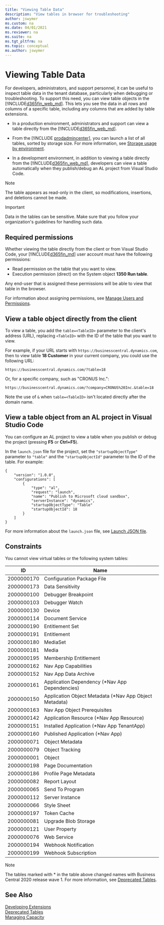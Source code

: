 ```yaml
---
title: "Viewing Table Data"
description: "View tables in browser for troubleshooting"
author: jswymer
ms.custom: na
ms.date: 04/01/2021
ms.reviewer: na
ms.suite: na
ms.tgt_pltfrm: na
ms.topic: conceptual
ms.author: jswymer
---
```


# Viewing Table Data

For developers, administrators, and support personnel, it can be useful to inspect table data in the tenant database, particularly when debugging or troubleshooting. To support this need, you can view table objects in the [!INCLUDE[d365fin_web_md](includes/d365fin_web_md.md)]. This lets you see the data in all rows and columns of a specific table, including any columns that are added by table extensions.

- In a production environment, administrators and support can view a table directly from the [!INCLUDE[d365fin_web_md](includes/d365fin_web_md.md)].  

- From the [!INCLUDE [prodadmincenter](../developer/includes/prodadmincenter.md)], you can launch a list of all tables, sorted by storage size. For more information, see [Storage usage by environment](../administration/tenant-admin-center-capacity.md#storage-usage-by-environment).  

- In a development environment, in addition to viewing a table directly from the [!INCLUDE[d365fin_web_md](includes/d365fin_web_md.md)], developers can view a table automatically when they publish/debug an AL project from Visual Studio Code.

> [!NOTE]  
> The table appears as read-only in the client, so modifications, insertions, and deletions cannot be made.

> [!IMPORTANT]  
> Data in the tables can be sensitive. Make sure that you follow your organization's guidelines for handling such data.

## Required permissions

Whether viewing the table directly from the client or from Visual Studio Code, your [!INCLUDE[d365fin_md](includes/d365fin_md.md)] user account must have the following permissions:

- Read permission on the table that you want to view.
- Execution permission (direct) on the System object **1350 Run table**.

Any end-user that is assigned these permissions will be able to view that table in the browser.

For information about assigning permissions, see [Manage Users and Permissions](/dynamics365/business-central/ui-how-users-permissions).

## View a table object directly from the client

To view a table, you add the `table=<TableID>` parameter to the client's address (URL), replacing `<TableID>` with the ID of the table that you want to view.

For example, if your URL starts with `https://businesscentral.dynamics.com`, then to view table **18 Customer** in your current company, you could use the following URL:

```
https://businesscentral.dynamics.com/?table=18

```

Or, for a specific company, such as "CRONUS Inc.":

```
https://businesscentral.dynamics.com/?company=CRONUS%20Inc.&table=18

```

Note the use of `&` when `table=<TableID>` isn't located directly after the domain name.

## View a table object from an AL project in Visual Studio Code

You can configure an AL project to view a table when you publish or debug the project (pressing **F5** or **Ctrl+F5**). 

In the `launch.json` file for the project, set the `"startupObjectType"` parameter to `"table"` and the `"startupObjectId"` parameter to the ID of the table. For example:

```AL
{
    "version": "1.0.0",
    "configurations": [
        {
            "type": "al",
            "request": "launch",
            "name": "Publish to Microsoft cloud sandbox",
            "serverInstance": "dynamics",
            "startupObjectType": "Table"
            "startupObjectId": 18
        }
    ]
}
```

For more information about the `launch.json` file, see [Launch JSON file](devenv-json-launch-file.md).

<!--
Users: 
Must have read access to the table 
Must have execute permission on the Run Table System object 
Developers: 
Can only run a table through the web client so they require the same permissions 
Can set StartupObjectId to the ID of the table they want to inspect and StartupObjectType to "Table" and press Ctrl+F5 from VSCode to open the page. 
 
Append '?AID=FIN&table={YourTableId}'    
 
Limitations: 
By design: Nobody can access Internal tables, independent of permissions 
Known limitation: Viewing and scrolling through large tables has bad performance characteristics. 

-->
## Constraints

You cannot view virtual tables or the following system tables:

|  ID  |  Name  |
|------|--------|
| 2000000170 |Configuration Package File|
| 2000000173 |Data Sensitivity|
| 2000000100 |Debugger Breakpoint|
| 2000000103 |Debugger Watch|
| 2000000130 |Device|
| 2000000114 |Document Service|
| 2000000190 |Entitlement Set|
| 2000000191 |Entitlement|
| 2000000180 |MediaSet|
| 2000000181 |Media|
| 2000000195 |Membership Entitlement|
| 2000000162 |Nav App Capabilities|
| 2000000152 |Nav App Data Archive|
| 2000000161 |Application Dependency (*Nav App Dependencies)|
| 2000000150 |Application Object Metadata (*Nav App Object Metadata)|
| 2000000163 |Nav App Object Prerequisites|
| 2000000142 |Application Resource (*Nav App Resource)|
| 2000000151 |Installed Application (*Nav App TenantApp)|
| 2000000160 |Published Application (*Nav App)|
| 2000000071 |Object Metadata|
| 2000000079 |Object Tracking|
| 2000000001 |Object|
| 2000000198 |Page Documentation|
| 2000000186 |Profile Page Metadata|
| 2000000082 |Report Layout|
| 2000000065 |Send To Program|
| 2000000112 |Server Instance|
| 2000000066 |Style Sheet|
| 2000000197 |Token Cache|
| 2000000081 |Upgrade Blob Storage|
| 2000000121 |User Property|
| 2000000076 |Web Service|
| 2000000194 |Webhook Notification|
| 2000000199 |Webhook Subscription|

> [!NOTE]  
> The tables marked with * in the table above changed names with Business Central 2020 release wave 1. For more information, see [Deprecated Tables](../upgrade/deprecated-tables.md).

## See Also  

[Developing Extensions](devenv-dev-overview.md)  
[Deprecated Tables](../upgrade/deprecated-tables.md)  
[Managing Capacity](../administration/tenant-admin-center-capacity.md)  
